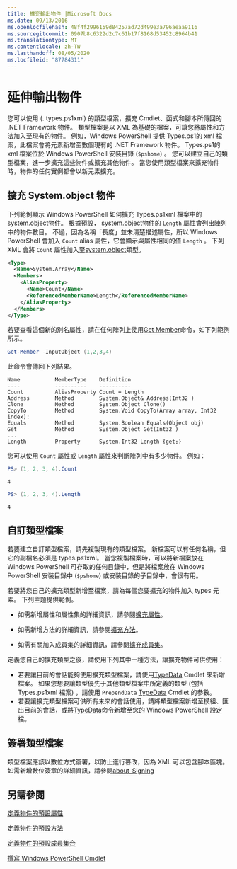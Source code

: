 ```yaml
---
title: 擴充輸出物件 |Microsoft Docs
ms.date: 09/13/2016
ms.openlocfilehash: 48f4f2996159d84257ad72d499e3a796aeaa9116
ms.sourcegitcommit: 0907b8c6322d2c7c61b17f8168d53452c8964b41
ms.translationtype: MT
ms.contentlocale: zh-TW
ms.lasthandoff: 08/05/2020
ms.locfileid: "87784311"
---
```

# <a name="extending-output-objects"></a>延伸輸出物件

您可以使用 (. types.ps1xml) 的類型檔案，擴充 Cmdlet、函式和腳本所傳回的 .NET Framework 物件。 類型檔案是以 XML 為基礎的檔案，可讓您將屬性和方法加入至現有的物件。 例如，Windows PowerShell 提供 Types.ps1的 xml 檔案，此檔案會將元素新增至數個現有的 .NET Framework 物件。 Types.ps1的 xml 檔案位於 Windows PowerShell 安裝目錄 (`$pshome`) 。 您可以建立自己的類型檔案，進一步擴充這些物件或擴充其他物件。 當您使用類型檔案來擴充物件時，物件的任何實例都會以新元素擴充。

## <a name="extending-the-systemarray-object"></a>擴充 System.object 物件

下列範例顯示 Windows PowerShell 如何擴充 Types.ps1xml 檔案中的[system.object](/dotnet/api/System.Array)物件。 根據預設， [system.object](/dotnet/api/System.Array)物件的 `Length` 屬性會列出陣列中的物件數目。 不過，因為名稱「長度」並未清楚描述屬性，所以 Windows PowerShell 會加入 `Count` alias 屬性，它會顯示與屬性相同的值 `Length` 。 下列 XML 會將 `Count` 屬性加入至[system.object](/dotnet/api/System.Array)類型。

```xml
<Type>
  <Name>System.Array</Name>
  <Members>
    <AliasProperty>
      <Name>Count</Name>
      <ReferencedMemberName>Length</ReferencedMemberName>
    </AliasProperty>
  </Members>
</Type>

```

若要查看這個新的別名屬性，請在任何陣列上使用[Get Member](/powershell/module/Microsoft.PowerShell.Utility/Get-Member)命令，如下列範例所示。

```powershell
Get-Member -InputObject (1,2,3,4)
```

此命令會傳回下列結果。

```output
Name           MemberType    Definition
----           ----------    ----------
Count          AliasProperty Count = Length
Address        Method        System.Object& Address(Int32 )
Clone          Method        System.Object Clone()
CopyTo         Method        System.Void CopyTo(Array array, Int32 index):
Equals         Method        System.Boolean Equals(Object obj)
Get            Method        System.Object Get(Int32 )
...
Length         Property      System.Int32 Length {get;}
```

您可以使用 `Count` 屬性或 `Length` 屬性來判斷陣列中有多少物件。 例如：

```powershell
PS> (1, 2, 3, 4).Count
```

```output
4
```

```powershell
PS> (1, 2, 3, 4).Length
```

```output
4
```

## <a name="custom-types-files"></a>自訂類型檔案

若要建立自訂類型檔案，請先複製現有的類型檔案。 新檔案可以有任何名稱，但它的副檔名必須是 types.ps1xml。 當您複製檔案時，可以將新檔案放在 Windows PowerShell 可存取的任何目錄中，但是將檔案放在 Windows PowerShell 安裝目錄中 (`$pshome`) 或安裝目錄的子目錄中，會很有用。

若要將您自己的擴充類型新增至檔案，請為每個您要擴充的物件加入 types 元素。 下列主題提供範例。

- 如需新增屬性和屬性集的詳細資訊，請參閱[擴充屬性](./extending-properties-for-objects.md)。

- 如需新增方法的詳細資訊，請參閱[擴充方法](./defining-default-methods-for-objects.md)。

- 如需有關加入成員集的詳細資訊，請參閱[擴充成員集](./defining-default-member-sets-for-objects.md)。

定義您自己的擴充類型之後，請使用下列其中一種方法，讓擴充物件可供使用：

- 若要讓目前的會話能夠使用擴充類型檔案，請使用[TypeData](/powershell/module/Microsoft.PowerShell.Utility/Update-TypeData) Cmdlet 來新增檔案。 如果您想要讓類型優先于其他類型檔案中所定義的類型 (包括 Types.ps1xml 檔案) ，請使用 `PrependData` [TypeData](/powershell/module/Microsoft.PowerShell.Utility/Update-TypeData) Cmdlet 的參數。
- 若要讓擴充類型檔案可供所有未來的會話使用，請將類型檔案新增至模組、匯出目前的會話，或將[TypeData](/powershell/module/Microsoft.PowerShell.Utility/Update-TypeData)命令新增至您的 Windows PowerShell 設定檔。

## <a name="signing-types-files"></a>簽署類型檔案

類型檔案應該以數位方式簽署，以防止進行篡改，因為 XML 可以包含腳本區塊。 如需新增數位簽章的詳細資訊，請參閱[about_Signing](/powershell/module/microsoft.powershell.core/about/about_signing)

## <a name="see-also"></a>另請參閱

[定義物件的預設屬性](./extending-properties-for-objects.md)

[定義物件的預設方法](./defining-default-methods-for-objects.md)

[定義物件的預設成員集合](./defining-default-member-sets-for-objects.md)

[撰寫 Windows PowerShell Cmdlet](./writing-a-windows-powershell-cmdlet.md)
